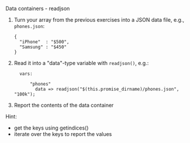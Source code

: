 Data containers - readjson

1. Turn your array from the previous exercises into
   a JSON data file, e.g., `phones.json`:

    ```
    {
      "iPhone"  : "$500",
      "Samsung" : "$450"
    }
    ```

2. Read it into a "data"-type variable with `readjson()`, e.g.:


    ```
      vars:

          "phones"
            data => readjson("$(this.promise_dirname)/phones.json", "100k");
    ```

3. Report the contents of the data container

Hint:

- get the keys using getindices()
- iterate over the keys to report the values

